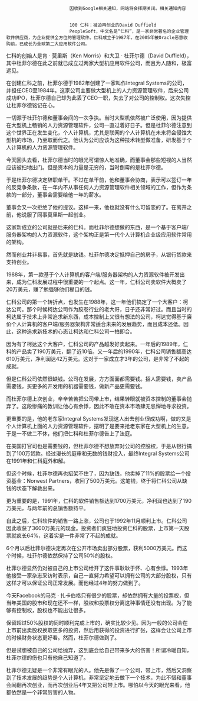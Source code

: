 
                            
                            因收到Google相关通知，网站将会择期关闭。相关通知内容
                            
                            
                            100 仁科：被迫再创业的David Duffield
                            PeopleSoft，中文名是“仁科”，是一家非常著名的企业管理软件供应商，为企业提供全方位的管理软件。仁科成立于1987年，在2005年被Oracle恶意收购前，已成长为全球第二大应用软件公司。

仁科的创始人是肯 · 莫里斯（Ken Morris）和大卫 · 杜菲尔德（David Duffield），其中杜菲尔德在此之前就已成立过两家大型机应用软件公司，而且为人随和，极富远见。

在创建仁科之前，杜菲尔德于1982年创建了一家叫作Integral Systems的公司，并担任CEO至1984年。这家公司主要做大型机上的人力资源管理软件，后来公司成功IPO，杜菲尔德自己却为此丢了CEO一职，失去了对公司的控制权。这次失控让杜菲尔德铭记在心。

一切源于杜菲尔德和董事会间的一次争执。当时大型机依然被广泛使用，因为提供在大型机上畅销的人力资源管理软件，公司一直过着好日子。但是杜菲尔德注意到这个世界正在发生变化，个人计算机，尤其是联网的个人计算机在未来将会侵蚀大型机的市场，乃至取而代之。他认为公司应该为这种技术转型做准备，研发基于个人计算机的人力资源管理软件。

今天回头去看，杜菲尔德当时的眼光可谓惊人地准确，而董事会那些短视的人当然应该被扫地出门。但是资本的力量是无穷的，当时倒霉的是杜菲尔德。

于是杜菲尔德决定辞职单干。不过在单干前，他和董事会协商，表示可以签订一年的反竞争条款，在一年内不从事任何人力资源管理软件相关领域的工作，但作为条款的一部分，董事会需要给他一年的薪水。

董事会又一次拒绝了他的提议。这样一来，他也就没有什么可留恋的了。在离开之前，他说服了同事莫里斯一起创业。

这家新成立的公司就是后来的仁科。而杜菲尔德想做的东西，是一个基于客户端/服务器架构的人力资源软件，这个架构正是第一代个人计算机企业级应用软件常用的架构。

然而创业并非易事，首先就是缺钱。杜菲尔德决定抵押自己的房子，从银行贷款来支持创业。

1988年，第一款基于个人计算机的客户端/服务器架构的人力资源软件被开发出来，成为仁科发展过程中很重要的一个起点。这一年，仁科公司卖软件大概卖了20万美元，赚了勉强够他们糊口的钱。

仁科公司的第一个转折点，也发生在1988年，这一年他们搞定了一个大客户：柯达公司。那个时候柯达公司作为胶卷行业的老大哥，日子还非常好过。而且当时的柯达属于技术上非常追求新东西，成本控制上又很有想法的公司，柯达觉得基于廉价个人计算机的客户端/服务器架构非常适合未来的发展趋势，而且成本还低。因此，这种追求新技术的心态让柯达和仁科公司一拍即合。

因为有了柯达这个大客户，仁科公司的产品越发好卖起来。一年后的1989年，仁科的产品卖了190万美元，翻了近10倍。又一年后的1990年，仁科公司销售额高达610万美元，净利润达42万美元。这对于一家成立才3年的公司，是非常了不起的成就。

但是仁科公司依然很缺钱。公司在发展，方方面面都需要钱。招人需要钱，卖产品需要钱，买更多的开发用的机器需要钱，做新产品更需要钱。

而杜菲尔德上次创业，辛辛苦苦把公司带上市，结果转眼就被资本控制的董事会抛弃了。这段惨痛的教训让他心有余悸，因此不敢在资本市场肆无忌惮地寻求投资。

更重要的是，他的老东家Integral Systems发现这人出去创业很成功啊，做的又是个人计算机上面的人力资源管理软件，摆明了是要来抢老东家在大型机上的生意。于是一不做二不休，他们把仁科和杜菲尔德告上了法庭。

在美国打官司也是需要钱的，但杜菲尔德不想放弃对公司的控股权，于是从银行搞到了100万贷款。经过漫长的庭审和无数的钱财投入，最终Integral Systems公司在1991年和仁科庭外和解。

但这个时候，杜菲尔德再也招架不住了，因为缺钱，他卖掉了11%的股票给一个投资基金：Norwest Partners，收回了500万美元。这笔钱，终于将仁科公司从缺钱的状态下解救出来。

更为重要的是，1991年，仁科的软件销售额达到1700万美元，净利润也达到了190万美元，与两年前的总销售额持平。

自此之后，仁科软件的销售一路上涨，公司也于1992年11月顺利上市。仁科公司因此收获了3600万美元的现金。投资者们疯狂地投资仁科的股票，上市第一天股票就疯长64%，这着实是一件非常了不起的成就。

6个月以后杜菲尔德决定再次在公开市场卖出部分股票，获利5000万美元。而这个时候，杜菲尔德依然保持了公司50%的股权。

杜菲尔德显然仍对被自己的上市公司给开了这件事耿耿于怀、心有余悸。1993年他接受一家杂志采访时表示，自己一直努力希望可以拥有公司的大部分股权，只有这样才可以保证公司正常发展。而他经过4年的努力做到了。

今天Facebook的马克 · 扎卡伯格只有很少的股票，却依然拥有大量的投票权，但当年美国的股市和现在还不一样，股权和投票权分离这种事情还没有出现。为了能够有控制权，股权也不能出让很多。

保留超过50%股权的同时顺利完成上市的，确实比较少见。因为一般的公司会在上市前出卖股权换取更多的投资，然后用获得的投资进行扩张，这样会让公司上市的时候财务状态更好看。然而，杜菲尔德做到了。

但是试想被自己的公司给抛弃，这到底会给自己带来多大的伤害！所谓冷暖自知，杜菲尔德的伤也只有他自己知道了。

杜菲尔德无疑是一个非常有眼光的人。他先是做了一个公司，带上市，然后又洞察到了技术发展的趋势是个人计算机，非常坚定地去做下一个技术，为此不惜和董事会闹翻再次创业，而再次创业后4年又把公司带上市。哪怕以今天的眼光来看，他都依然是一个非常厉害的人物。

                        
                        
                            